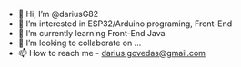 - 👋 Hi, I’m @dariusG82
- 👀 I’m interested in ESP32/Arduino programing, Front-End
- 🌱 I’m currently learning Front-End Java
- 💞️ I’m looking to collaborate on ...
- 📫 How to reach me - darius.govedas@gmail.com

<!---
dariusG82/dariusG82 is a ✨ special ✨ repository because its `README.md` (this file) appears on your GitHub profile.
You can click the Preview link to take a look at your changes.
--->
